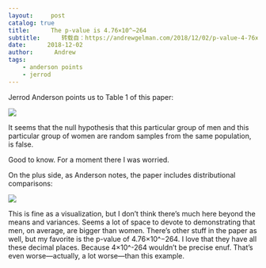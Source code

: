 ```yaml
---
layout:     post
catalog: true
title:      The p-value is 4.76×10^−264
subtitle:      转载自：https://andrewgelman.com/2018/12/02/p-value-4-76x10%e2%88%92264/
date:      2018-12-02
author:      Andrew
tags:
    - anderson points
    - jerrod
---
```





Jerrod Anderson points us to Table 1 of this paper:

![](https://andrewgelman.com/wp-content/uploads/2018/05/Screen-Shot-2018-05-27-at-10.01.04-PM-1-979x1024.png)


It seems that the null hypothesis that this particular group of men and this particular group of women are random samples from the same population, is false.

Good to know. For a moment there I was worried.

On the plus side, as Anderson notes, the paper includes distributional comparisons:

![](https://andrewgelman.com/wp-content/uploads/2018/05/Screen-Shot-2018-05-27-at-10.10.09-PM-1024x932.png)


This is fine as a visualization, but I don’t think there’s much here beyond the means and variances. Seems a lot of space to devote to demonstrating that men, on average, are bigger than women. There’s other stuff in the paper as well, but my favorite is the p-value of 4.76×10^−264. I love that they have all these decimal places. Because 4×10^-264 wouldn’t be precise enuf. That’s even worse—actually, a lot worse—than this example.



